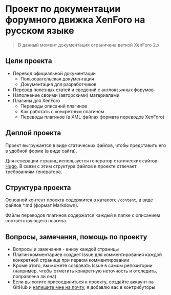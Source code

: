 # Проект по документации форумного движка XenForo на русском языке

> В данный момент документация ограничена веткой XenForo 2.x

## Цели проекта

- Перевод официальной документации
  - Пользовательская документация
  - Документация для разработчиков
- Перевод полезных статей и сведений с англоязычных форумов
- Наполнение своими (авторскими) материалами
- Плагины для XenForo
  - Переводы описаний плагинов
  - Как работать с конкретным плагином
  - Переводы плагинов (в XML-файлах формата переводов XenForo)

## Деплой проекта

Проект выгружается в виде статических файлов, чтобы представить его в удобной форме (в виде сайта).

Для генерации страниц используется генератор статических сайтов [Hugo](https://gohugo.io/). В связи с этим структура файлов в проекте отвечает требованиям генератора.

## Структура проекта

Основной контент проекта содержится в каталоге `/content`, в виде файлов *.md (формат Markdown).

Файлы переводов плагинов содержатся каждый в папке с описанием соответствующего плагина.

## Вопросы, замечания, помощь по проекту

- Вопросы и замечания - внизу каждой страницы
- Плагин комментариев создает Issue для комментирования каждой конкретной странице при первом комментировании
- Кроме этого, вы можете создавать Issue в самом репозитории (например, чтобы отметить конкретную неточность и отследить, поправлена ли она)
- Если вы хотите присоединиться к проекту, создайте аккаунт на GitHub и [напишите мне на почту](mailto:azamat.g@gmail.com), я добавлю вас в контрибуторы  

